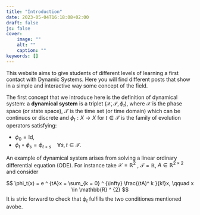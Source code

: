 ```yaml
---
title: "Introduction"
date: 2023-05-04T16:18:08+02:00
draft: false
js: false
cover:
    image: ""
    alt: ""
    caption: ""
keywords: []
---
```


This website aims to give students of different levels of learning a first contact with Dynamic Systems. Here you will find different posts that show in a simple and interactive way some concept of the field. 

The first concept that we introduce here is the definition of dynamical system: 
a **dynamical system** is a triplet $(\mathcal{X} , \mathcal{T} , \phi_t)$, where $\mathcal{X}$ is the phase space (or state space), $\mathcal{T}$ is the time set (or time domain) which can be continuos or discrete and
$\phi_t: X → X$ for $t \in \mathcal{T}$ is the family of evolution operators satisfying:
* $\phi_0 = \text{Id}$, 
* $\phi_t \circ \phi_s = \phi_{t + s} \quad \forall s, t \in \mathcal{T}$.

An example of dynamical system arises from solving a linear ordinary differential equation (ODE). For instance take $\mathcal{X} = \mathbb{R} ^2$ , $\mathcal{T} = \mathbb{R}$, $A \in \mathbb{R} ^ {2 \times 2}$ and consider

$$ \phi_t(x) =  e ^ {tA}x = \sum_{k = 0} ^ {\infty} \frac{(tA)^ k }{k!}x, \qquad x \in \mathbb{R} ^ {2} $$
It is stric forward to check that $\phi_t$ fulfills the two conditiones mentioned avobe. 

